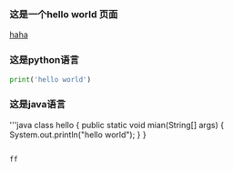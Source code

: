 ### 这是一个hello world 页面
[haha](http://www.baidu.com)
### 这是python语言
```python  
print('hello world')
```
### 这是java语言
'''java
class hello
{
  public static void mian(String[] args)
  {
    System.out.println("hello world");
  }
}
```

ff
